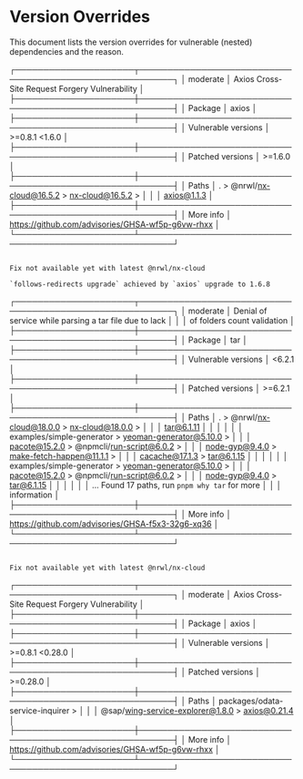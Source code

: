 # Version Overrides
This document lists the version overrides for vulnerable (nested) dependencies and the reason.

┌─────────────────────┬────────────────────────────────────────────────────────┐
│ moderate            │ Axios Cross-Site Request Forgery Vulnerability         │
├─────────────────────┼────────────────────────────────────────────────────────┤
│ Package             │ axios                                                  │
├─────────────────────┼────────────────────────────────────────────────────────┤
│ Vulnerable versions │ >=0.8.1 <1.6.0                                         │
├─────────────────────┼────────────────────────────────────────────────────────┤
│ Patched versions    │ >=1.6.0                                                │
├─────────────────────┼────────────────────────────────────────────────────────┤
│ Paths               │ . > @nrwl/nx-cloud@16.5.2 > nx-cloud@16.5.2 >          │
│                     │ axios@1.1.3                                            │
├─────────────────────┼────────────────────────────────────────────────────────┤
│ More info           │ https://github.com/advisories/GHSA-wf5p-g6vw-rhxx      │
└─────────────────────┴────────────────────────────────────────────────────────┘
```

Fix not available yet with latest @nrwl/nx-cloud

`follows-redirects upgrade` achieved by `axios` upgrade to 1.6.8

```
┌─────────────────────┬────────────────────────────────────────────────────────┐
│ moderate            │ Denial of service while parsing a tar file due to lack │
│                     │ of folders count validation                            │
├─────────────────────┼────────────────────────────────────────────────────────┤
│ Package             │ tar                                                    │
├─────────────────────┼────────────────────────────────────────────────────────┤
│ Vulnerable versions │ <6.2.1                                                 │
├─────────────────────┼────────────────────────────────────────────────────────┤
│ Patched versions    │ >=6.2.1                                                │
├─────────────────────┼────────────────────────────────────────────────────────┤
│ Paths               │ . > @nrwl/nx-cloud@18.0.0 > nx-cloud@18.0.0 >          │
│                     │ tar@6.1.11                                             │
│                     │                                                        │
│                     │ examples/simple-generator > yeoman-generator@5.10.0 >  │
│                     │ pacote@15.2.0 > @npmcli/run-script@6.0.2 >             │
│                     │ node-gyp@9.4.0 > make-fetch-happen@11.1.1 >            │
│                     │ cacache@17.1.3 > tar@6.1.15                            │
│                     │                                                        │
│                     │ examples/simple-generator > yeoman-generator@5.10.0 >  │
│                     │ pacote@15.2.0 > @npmcli/run-script@6.0.2 >             │
│                     │ node-gyp@9.4.0 > tar@6.1.15                            │
│                     │                                                        │
│                     │ ... Found 17 paths, run `pnpm why tar` for more        │
│                     │ information                                            │
├─────────────────────┼────────────────────────────────────────────────────────┤
│ More info           │ https://github.com/advisories/GHSA-f5x3-32g6-xq36      │
└─────────────────────┴────────────────────────────────────────────────────────┘
```

Fix not available yet with latest @nrwl/nx-cloud
```
┌─────────────────────┬────────────────────────────────────────────────────────┐
│ moderate            │ Axios Cross-Site Request Forgery Vulnerability         │
├─────────────────────┼────────────────────────────────────────────────────────┤
│ Package             │ axios                                                  │
├─────────────────────┼────────────────────────────────────────────────────────┤
│ Vulnerable versions │ >=0.8.1 <0.28.0                                        │
├─────────────────────┼────────────────────────────────────────────────────────┤
│ Patched versions    │ >=0.28.0                                               │
├─────────────────────┼────────────────────────────────────────────────────────┤
│ Paths               │ packages/odata-service-inquirer >                      │
│                     │ @sap/wing-service-explorer@1.8.0 > axios@0.21.4        │
├─────────────────────┼────────────────────────────────────────────────────────┤
│ More info           │ https://github.com/advisories/GHSA-wf5p-g6vw-rhxx      │
└─────────────────────┴────────────────────────────────────────────────────────┘
```
